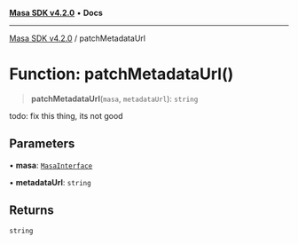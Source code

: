[**Masa SDK v4.2.0**](../README.md) • **Docs**

***

[Masa SDK v4.2.0](../globals.md) / patchMetadataUrl

# Function: patchMetadataUrl()

> **patchMetadataUrl**(`masa`, `metadataUrl`): `string`

todo: fix this thing, its not good

## Parameters

• **masa**: [`MasaInterface`](../interfaces/MasaInterface.md)

• **metadataUrl**: `string`

## Returns

`string`
